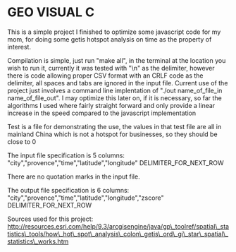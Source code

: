 # GEO VISUAL C

This is a simple project I finished to optimize some javascript code for my mom, for doing some getis hotspot analysis on time as the property of interest.

Compilation is simple, just run "make all", in the terminal at the location you wish to run it, currently it was tested with "\n" as the delimiter, however there is code allowing proper CSV format with an CRLF code as the delimiter, all spaces and tabs are ignored in the input file. Current use of the project just involves a command line implentation of "./out name\_of\_file\_in name\_of\_file\_out". I may optimize this later on, if it is necessary, so far the algorithms I used where fairly straight forward and only provide a linear increase in the speed compared to the javascript implementation

Test is a file for demonstrating the use, the values in that test file are all in mainland China which is not a hotspot for businesses, so they should be close to 0

The input file specification is 5 columns: "city","provence","time","latitude","longitude" DELIMITER\_FOR\_NEXT\_ROW

There are no quotation marks in the input file.

The output file specification is 6 columns: "city","provence","time","latitude","longitude","zscore" DELIMITER\_FOR\_NEXT\_ROW

Sources used for this project:
http://resources.esri.com/help/9.3/arcgisengine/java/gp\_toolref/spatial\_statistics\_tools/how\_hot\_spot\_analysis\_colon\_getis\_ord\_gi\_star\_spatial\_statistics\_works.htm
